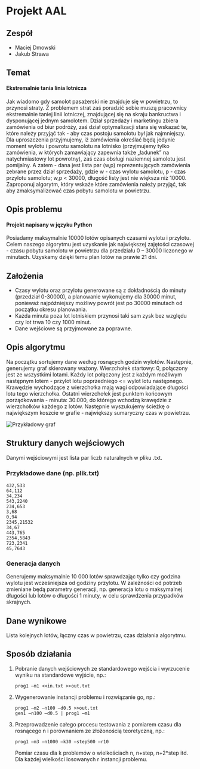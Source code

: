 # Projekt AAL

## Zespół
* Maciej Dmowski
* Jakub Strawa

## Temat
#### Ekstremalnie tania linia lotnicza
Jak wiadomo gdy samolot pasażerski nie znajduje się w powietrzu, to przynosi straty. Z problemem strat zaś poradzić sobie muszą pracownicy ekstremalnie taniej linii lotniczej, znajdującej się na skraju bankructwa i dysponującej jednym samolotem. Dział sprzedaży i marketingu zbiera zamówienia od biur podróży, zaś dział optymalizacji stara się wskazać te, które należy przyjąć tak - aby czas postoju samolotu był jak najmniejszy.
Dla uproszczenia przyjmujemy, iż zamówienia określać będą jedynie moment wylotu i powrotu samolotu na lotnisko (przyjmujemy tylko zamówienia, w których zamawiający zapewnia także „ładunek” na natychmiastowy lot powrotny), zaś czas obsługi naziemnej samolotu jest pomijalny. A zatem - dana jest lista par (w,p) reprezentujących zamówienia zebrane przez dział sprzedaży, gdzie w - czas wylotu samolotu, p - czas przylotu samolotu; w,p < 30000, długość listy jest nie większa niż 10000. Zaproponuj algorytm, który wskaże które zamówienia należy przyjąć, tak aby zmaksymalizować czas pobytu samolotu w powietrzu.


## Opis problemu
#### Projekt napisany w języku Python
Posiadamy maksymalnie 10000 lotów opisanych czasami wylotu i przylotu. Celem naszego algorytmu jest uzyskanie jak największej zajętości czasowej - czasu pobytu samolotu w powietrzu dla przedziału 0 – 30000 liczonego w minutach. Uzyskamy dzięki temu plan lotów na prawie 21 dni.

## Założenia
* Czasy wylotu oraz przylotu generowane są z dokładnością do minuty (przedział 0-30000), a planowanie wykonujemy dla 30000 minut, ponieważ najpóźniejszy możliwy powrót jest po 30000 minutach od początku okresu planowania. 
* Każda minuta poza lot lotniskiem przynosi taki sam zysk bez względu czy lot trwa 10 czy 1000 minut. 
* Dane wejściowe są przyjmowane za poprawne.

## Opis algorytmu
Na początku sortujemy dane według rosnących godzin wylotów. Następnie, generujemy graf skierowany ważony. Wierzchołek startowy: 0, połączony jest ze wszystkimi lotami. Każdy lot połączony jest z każdym możliwym następnym lotem - przylot lotu poprzedniego <= wylot lotu następnego. Krawędzie wychodzące z wierzchołka mają wagi odpowiadające długości lotu tego wierzchołka. Ostatni wierzchołek jest punktem końcowym porządkowania - minuta: 30.000, do którego wchodzą krawędzie z wierzchołków każdego z lotów. Następnie wyszukujemy ścieżkę o największym koszcie w grafie - największy sumaryczny czas w powietrzu.

![Przykładowy graf](https://codimd.s3.shivering-isles.com/demo/uploads/upload_13ea6cff1295fc308ec3aca6fea71a18.png)

## Struktury danych wejściowych
Danymi wejściowymi jest lista par liczb naturalnych w pliku .txt.

### Przykładowe dane (np. plik.txt)
```
432,533
64,112
34,234
543,2240
234,653
3,68
0,94
2345,21532
34,67
443,765
2354,5843
723,2341
45,7643
```
### Generacja danych
Generujemy maksymalnie 10 000 lotów sprawdzając tylko czy godzina wylotu jest wcześniejsza od godziny przylotu.
W zależności od potrzeb zmieniane będą parametry generacji, np. generacja lotu o maksymalnej długości lub lotów o długości 1 minuty, w celu sprawdzenia przypadków skrajnych.

## Dane wynikowe
Lista kolejnych lotów, łączny czas w powietrzu, czas działania algorytmu.

## Sposób działania
1. Pobranie danych wejściowych ze standardowego wejścia i wyrzucenie wyniku na standardowe wyjście, np.: 
     ```
     prog1 –m1 <<in.txt >>out.txt
     ```
2. Wygenerowanie instancji problemu i rozwiązanie go, np.: 
     ```
     prog1 –m2 –n100 –d0.5 >>out.txt
     gen1 –n100 –d0.5 | prog1 –m1
     ```
3. Przeprowadzenie całego procesu testowania z pomiarem czasu dla rosnącego n i porównaniem ze złożonością teoretyczną, np.: 
     ```
     prog1 –m3 –n1000 –k30 –step500 –r10
     ```
    Pomiar czasu dla k problemów o wielkościach n, n+step, n+2*step itd. Dla każdej wielkości losowanych r instancji problemu.

